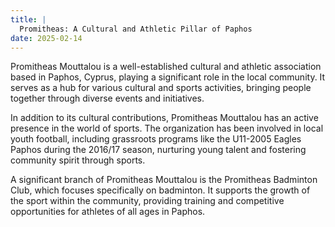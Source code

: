 ```yaml
---
title: | 
  Promitheas: A Cultural and Athletic Pillar of Paphos
date: 2025-02-14
---
```


Promitheas Mouttalou is a well-established cultural and athletic association based in Paphos, Cyprus, playing a significant role in the local community. It serves as a hub for various cultural and sports activities, bringing people together through diverse events and initiatives.

In addition to its cultural contributions, Promitheas Mouttalou has an active presence in the world of sports. The organization has been involved in local youth football, including grassroots programs like the U11-2005 Eagles Paphos during the 2016/17 season, nurturing young talent and fostering community spirit through sports.

A significant branch of Promitheas Mouttalou is the Promitheas Badminton Club, which focuses specifically on badminton. It supports the growth of the sport within the community, providing training and competitive opportunities for athletes of all ages in Paphos.
